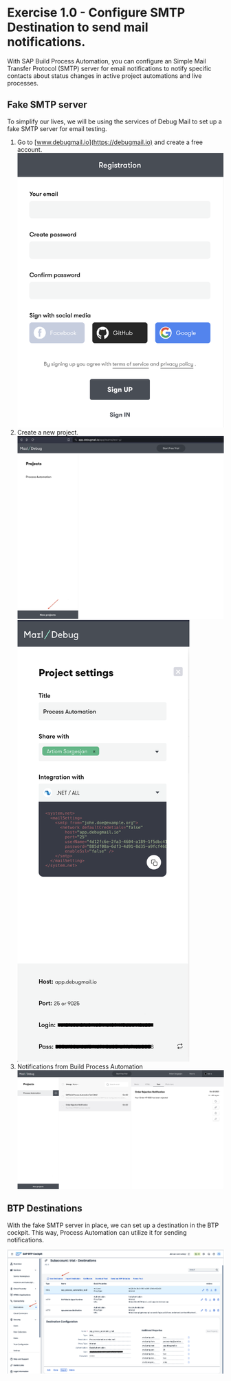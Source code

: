 # Exercise 1.0 - Configure SMTP Destination to send mail notifications.

With SAP Build Process Automation, you can configure an Simple Mail Transfer Protocol (SMTP) server for email notifications to notify specific contacts about status changes in active project automations and live processes.

## Fake SMTP server

To simplify our lives, we will be using the services of Debug Mail to set up a fake SMTP server for email testing.

1. Go to [www.debugmail.io](https://debugmail.io) and create a free account.
![Sign up](../../../images/ex1.0/Sign%20up.png)
2. Create a new project.
![New project](../../../images/ex1.0/Create%20new%20project.png)
![Project settings](../../../images/ex1.0/Project%20settings.png)
3. Notifications from Build Process Automation
![Notifications](../../../images/ex1.0/Mail%20notifications.png)


## BTP Destinations

With the fake SMTP server in place, we can set up a destination in the BTP cockpit. This way, Process Automation can utilize it for sending notifications.

![Destinations](../../../images/ex1.0/Debug%20Mail%20destination.png)
